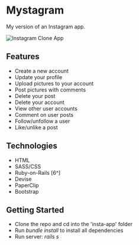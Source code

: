 # Mystagram
My version of an Instagram app.

![Instagram Clone App](https://i.imgur.com/gwWQuPb.png)

## Features
- Create a new account
- Update your profile
- Upload pictures to your account
- Post pictures with comments
- Delete your post
- Delete your account
- View other user accounts
- Comment on user posts
- Follow/unfollow a user
- Like/unlike a post

## Technologies
- HTML
- SASS/CSS
- Ruby-on-Rails [6^]
- Devise
- PaperClip
- Bootstrap

## Getting Started
- Clone the repo and cd into the 'insta-app' folder
- Run *bundle install* to install all dependencies
- Run server: *rails s*
